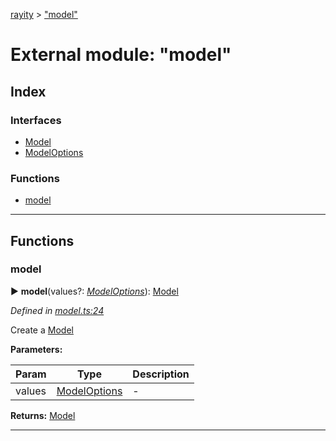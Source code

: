 [rayity](../README.md) > ["model"](../modules/_model_.md)



# External module: "model"

## Index

### Interfaces

* [Model](../interfaces/_model_.model.md)
* [ModelOptions](../interfaces/_model_.modeloptions.md)


### Functions

* [model](_model_.md#model-1)



---
## Functions
<a id="model-1"></a>

###  model

► **model**(values?: *[ModelOptions](../interfaces/_model_.modeloptions.md)*): [Model](../interfaces/_model_.model.md)




*Defined in [model.ts:24](https://github.com/gribbet/rayity/blob/340dc71/src/model.ts#L24)*



Create a [Model](../interfaces/_model_.model.md)


**Parameters:**

| Param | Type | Description |
| ------ | ------ | ------ |
| values | [ModelOptions](../interfaces/_model_.modeloptions.md)   |  - |





**Returns:** [Model](../interfaces/_model_.model.md)





___



